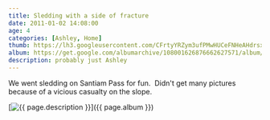 ```yaml
---
title: Sledding with a side of fracture
date: 2011-01-02 14:08:00
age: 4
categories: [Ashley, Home]
thumb: https://lh3.googleusercontent.com/CFrtyYRZym3ufPMwHUCeFNHeAHdrsxrzOTdkvJ_bNeLNUL10l8Gs3IQUgj6FZqQgEoAgc190cEX9zM2zi_M=w293-h220
album: https://get.google.com/albumarchive/108001626876662627571/album/AF1QipPFu6fr--5rEmjs8vlbEaIS5N8--_08aRVKf__O?authKey=CPHShdbdr_OraA
description: probably just Ashley
---
```

We went sledding on Santiam Pass for fun.  Didn't get many pictures because of a vicious casualty on the slope.

[<img src="{{ page.thumb }}" alt="{{ page.description }}" class="wyseguys-album"/>]({{ page.album }})